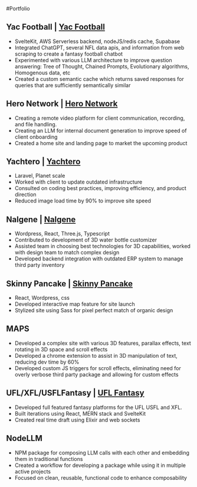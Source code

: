 #Portfolio


## Yac Football | [Yac Football](https://yac.football)
* SvelteKit, AWS Serverless backend, nodeJS/redis cache, Supabase
* Integrated ChatGPT, several NFL data apis, and information from web scraping to create a fantasy football chatbot 
* Experimented with various LLM architecture to improve question answering: Tree of Thought, Chained Prompts, Evolutionary algorithms, Homogenous data, etc
* Created a custom semantic cache which returns saved responses for queries that are sufficiently semantically similar

## Hero Network | [Hero Network](https://heronetwork.io)
* Creating a remote video platform for client communication, recording, and file handling.
* Creating an LLM for internal document generation to improve speed of client onboarding 
* Created a home site and landing page to market the upcoming product

## Yachtero | [Yachtero](https://yachtero.com)
* Laravel, Planet scale
* Worked with client to update outdated infrastructure 
* Consulted on coding best practices, improving efficiency, and product direction
* Reduced image load time by 90% to improve site speed

## Nalgene | [Nalgene](https://nalgene.com)
* Wordpress, React, Three.js, Typescript
* Contributed to development of 3D water bottle customizer 
* Assisted team in choosing best technologies for 3D capabilities, worked with design team to match complex design 
* Developed backend integration with outdated ERP system to manage third party inventory

## Skinny Pancake |  [Skinny Pancake](https://skinnypancake.com)
* React, Wordpress, css
* Developed interactive map feature for site launch 
* Stylized site using Sass for pixel perfect match of organic design

## MAPS
* Developed a complex site with various 3D features, parallax effects, text rotating in 3D space and scroll effects 
* Developed a chrome extension to assist in 3D manipulation of text, reducing dev time by 60% 
* Developed custom JS triggers for scroll effects, eliminating need for overly verbose third party package and allowing for custom effects 

## UFL/XFL/USFLFantasy |  [UFL Fantasy](https://uflfantasy.app)
* Developed full featured fantasy platforms for the UFL USFL and XFL. 
* Built iterations using React, MERN stack and SvelteKit 
* Created real time draft using Elixir and web sockets

## NodeLLM 
* NPM package for composing LLM calls with each other and embedding them in traditional functions 
* Created a workflow for developing a package while using it in multiple active projects 
* Focused on clean, reusable, functional code to enhance composability
